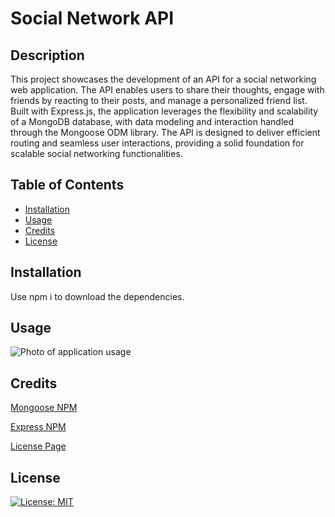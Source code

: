# Social Network API

## Description

This project showcases the development of an API for a social networking web application. The API enables users to share their thoughts, engage with friends by reacting to their posts, and manage a personalized friend list. Built with Express.js, the application leverages the flexibility and scalability of a MongoDB database, with data modeling and interaction handled through the Mongoose ODM library. The API is designed to deliver efficient routing and seamless user interactions, providing a solid foundation for scalable social networking functionalities.

## Table of Contents

- [Installation](#installation)
- [Usage](#usage)
- [Credits](#credits)
- [License](#license)

## Installation

Use npm i to download the dependencies.

## Usage

![Photo of application usage](./photos/challenge18Screenshot.png)


## Credits

<a href="https://www.npmjs.com/package/mongoose">Mongoose NPM</a> 

<a href="https://www.npmjs.com/package/express">Express NPM</a> 

<a href="https://gist.github.com/lukas-h/2a5d00690736b4c3a7ba">License Page</a> 

## License

[![License: MIT](https://img.shields.io/badge/License-MIT-yellow.svg)](https://opensource.org/licenses/MIT)